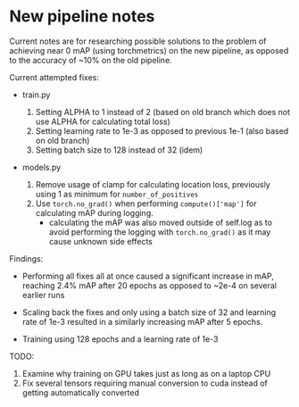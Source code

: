 # New pipeline notes

Current notes are for researching possible solutions to the problem of achieving near 0 mAP (using torchmetrics) on the new pipeline, as opposed to the accuracy of ~10% on the old pipeline. 

Current attempted fixes:


- train.py
    1. Setting ALPHA to 1 instead of 2 (based on old branch which does not use ALPHA for calculating total loss)
    2. Setting learning rate to 1e-3 as opposed to previous 1e-1 (also based on old branch)
    3. Setting batch size to 128 instead of 32 (idem)

- models.py
    1. Remove usage of clamp for calculating location loss, previously using 1 as minimum for `number_of_positives`
    2. Use `torch.no_grad()` when performing `compute()['map']` for calculating mAP during logging. 
        - calculating the mAP was also moved outside of self.log as to avoid performing the logging with `torch.no_grad()` as it may cause unknown side effects

Findings:

- Performing all fixes all at once caused a significant increase in mAP, reaching 2.4% mAP after 20 epochs as opposed to ~2e-4 on several earlier runs

- Scaling back the fixes and only using a batch size of 32 and learning rate of 1e-3 resulted in a similarly increasing mAP after 5 epochs.

- Training using 128 epochs and a learning rate of 1e-3 


TODO: 

1. Examine why training on GPU takes just as long as on a laptop CPU
2. Fix several tensors requiring manual conversion to cuda instead of getting automatically converted
